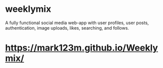 # weeklymix

A fully functional social media web-app with user profiles, user posts, authentication, image uploads, likes,
searching, and follows.

# https://mark123m.github.io/Weeklymix/
